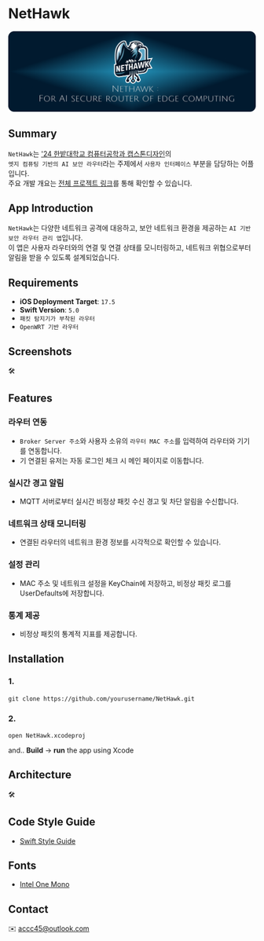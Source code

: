 # NetHawk

![Alt text](/imgs/NetHawk-Title2.png)

## Summary
`NetHawk`는 ['24 한밭대학교 컴퓨터공학과 캡스톤디자인](https://github.com/HBNU-SWUNIV/come-capstone24-mobitoa)의  
`엣지 컴퓨팅 기반의 AI 보안 라우터`라는 주제에서 `사용자 인터페이스` 부분을 담당하는 어플입니다.  
주요 개발 개요는 [전체 프로젝트 링크](https://github.com/HBNU-SWUNIV/come-capstone24-mobitoa)를 통해 확인할 수 있습니다.

## App Introduction
`NetHawk`는 다양한 네트워크 공격에 대응하고, 보안 네트워크 환경을 제공하는 `AI 기반 보안 라우터 관리 앱`입니다.  
이 앱은 사용자 라우터와의 연결 및 연결 상태를 모니터링하고, 네트워크 위협으로부터 알림을 받을 수 있도록 설계되었습니다.

## Requirements
- **iOS Deployment Target**: `17.5`
- **Swift Version**: `5.0`
- `패킷 탐지기가 부착된 라우터`
- `OpenWRT 기반 라우터`  
  
## Screenshots
🛠️

## Features
### **라우터 연동**
- `Broker Server 주소`와 사용자 소유의 `라우터 MAC 주소`를 입력하여 라우터와 기기를 연동합니다. 
- 기 연결된 유저는 자동 로그인 체크 시 메인 페이지로 이동합니다.
  
### **실시간 경고 알림**
- MQTT 서버로부터 실시간 비정상 패킷 수신 경고 및 차단 알림을 수신합니다.
  
### **네트워크 상태 모니터링**
- 연결된 라우터의 네트워크 환경 정보를 시각적으로 확인할 수 있습니다.
  
### **설정 관리** 
- MAC 주소 및 네트워크 설정을 KeyChain에 저장하고, 비정상 패킷 로그를 UserDefaults에 저장합니다.

### **통계 제공**
- 비정상 패킷의 통계적 지표를 제공합니다.
  
## Installation
### 1. 
```
git clone https://github.com/yourusername/NetHawk.git
```
### 2. 
~~~ 
open NetHawk.xcodeproj 
~~~


and.. **Build** -> **run** the app using Xcode

## Architecture
🛠️


## Code Style Guide
- [Swift Style Guide](https://github.com/StyleShare/swift-style-guide)

## Fonts
- [Intel One Mono](https://github.com/intel/intel-one-mono)

## Contact
✉️ [accc45@outlook.com](mailto:accc45@outlook.com)